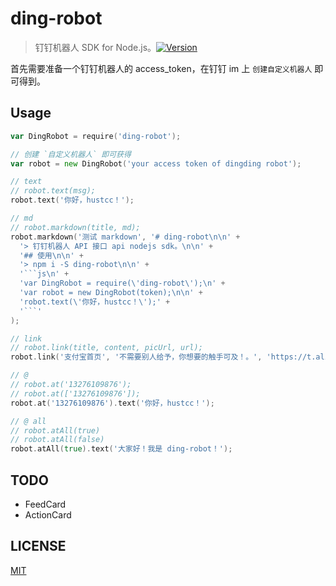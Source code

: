 # ding-robot

> 钉钉机器人 SDK for Node.js。[![Version](https://img.shields.io/npm/v/ding-robot.svg)](https://www.npmjs.com/package/ding-robot) 

首先需要准备一个钉钉机器人的 access_token，在钉钉 im 上 `创建自定义机器人` 即可得到。


## Usage

```go
var DingRobot = require('ding-robot');

// 创建 `自定义机器人` 即可获得
var robot = new DingRobot('your access token of dingding robot');

// text
// robot.text(msg);
robot.text('你好，hustcc！');

// md
// robot.markdown(title, md);
robot.markdown('测试 markdown', '# ding-robot\n\n' +
  '> 钉钉机器人 API 接口 api nodejs sdk。\n\n' +
  '## 使用\n\n' +
  '> npm i -S ding-robot\n\n' +
  '```js\n' +
  'var DingRobot = require(\'ding-robot\');\n' +
  'var robot = new DingRobot(token);\n\n' +
  'robot.text(\'你好，hustcc！\');' +
  '```'
);

// link
// robot.link(title, content, picUrl, url);
robot.link('支付宝首页', '不需要别人给予，你想要的触手可及！。', 'https://t.alipayobjects.com/images/T1HHFgXXVeXXXXXXXX.png', 'https://www.alipay.com/');

// @
// robot.at('13276109876');
// robot.at(['13276109876']);
robot.at('13276109876').text('你好，hustcc！');

// @ all
// robot.atAll(true)
// robot.atAll(false)
robot.atAll(true).text('大家好！我是 ding-robot！');
```


## TODO

 - FeedCard
 - ActionCard


## LICENSE

[MIT](LICENSE)